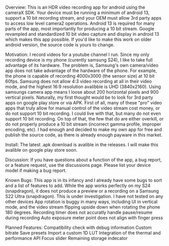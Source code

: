 Overview:
This is an HDR video recording app for android using the cameraX SDK. Your device must be running a minimum of android 13, support a 10 bit recording stream, and your OEM must allow 3rd party apps to access low level camera2 operations.
Android 13 is required for many parts of the app, most importantly for producing a 10 bit stream. Google revampled and standardized 10 bit video capture and display in android 13 which makes this app possible. If you'd like to make this work on older android version, the source code is yours to change.

Motivation:
I record videos for a youtube channel I run. Since my only recording device is my phone (curently samsung S24), I like to take full advantage of its hardware. The problem is, Samsung's own camera/video app does not take advantage of the hardware of the phone. For example, the phone is capable of recording 4000x3000 (the sensor size) at 10 bit 60fps. Samsung does not allow 4:3 video recording at all in their video mode, and the highest 16:9 resolution avalibble is UHD (3840x2160). Using samsungs camera app means I loose about 200 horizontal pixels and 900 vertical pixels. 
Naturally, my first thought would be to look for 3rd party apps on google play store or via APK. First of all, many of these "pro" video apps that truly allow for manual control of the video stream cost money, or do not support 10 bit recording. I could live with that, but many do not even support 10 bit recording. On top of that, the few that do are either overkill, or do not properly produce a 10 bit stream (incorrect gamma profile, improper encoding, etc). I had enough and decided to make my own app for free and publish the source code, as there is already enough payware in this market.

Install:
The latest .apk download is avalible in the releases. I will make this avalible on google play store soon.

Discussion:
If you have questions about a function of the app, a bug report, or a feature request, use the discussions page. Please list your device model if making a bug report.

Known Bugs:
This app is in its infancy and I already have some bugs to sort and a list of features to add.
While the app works perfectly on my S24 (snapdragon), it does not produce a preview or a recording on a Samsung S22 Ultra (snapdragon). This is under investigation. I have not tested on any other devices
App rotation is buggy in many ways, including UI in vertical mode, and the video stream flipping upside down when rotating the phone 180 degrees.
Recording timer does not accuratly handle pause/resume during recording
Auto exposure meter point does not align with finger press

Planned Features:
Compatibility check with debug information
Custom bitrate
Save presets
Import a custom 1D LUT
Integration of the thermal and performance API
Focus slider
Remaining storage indecator
